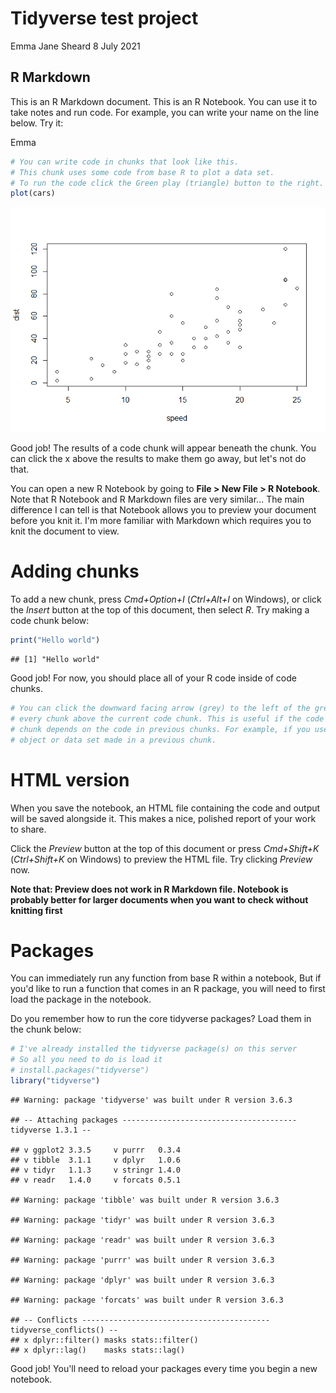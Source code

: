 Tidyverse test project
================
Emma Jane Sheard
8 July 2021

## R Markdown

This is an R Markdown document. This is an R Notebook. You can use it to take notes and run code. For example, you can write your name on the line below. Try it:

Emma

``` r
# You can write code in chunks that look like this.
# This chunk uses some code from base R to plot a data set.
# To run the code click the Green play (triangle) button to the right. Try it!
plot(cars)
```

![](Tidyverse_Project_files/figure-markdown_github/unnamed-chunk-1-1.png)

Good job! The results of a code chunk will appear beneath the chunk. You can click the x above the results to make them go away, but let's not do that.

You can open a new R Notebook by going to **File &gt; New File &gt; R Notebook**. Note that R Notebook and R Markdown files are very similar... The main difference I can tell is that Notebook allows you to preview your document before you knit it. I'm more familiar with Markdown which requires you to knit the document to view.

# Adding chunks

To add a new chunk, press *Cmd+Option+I* (*Ctrl+Alt+I* on Windows), or click the *Insert* button at the top of this document, then select *R*. Try making a code chunk below:

``` r
print("Hello world")
```

    ## [1] "Hello world"

Good job! For now, you should place all of your R code inside of code chunks.

``` r
# You can click the downward facing arrow (grey) to the left of the green play (triangle) button to run
# every chunk above the current code chunk. This is useful if the code in your
# chunk depends on the code in previous chunks. For example, if you use an
# object or data set made in a previous chunk.
```

# HTML version

When you save the notebook, an HTML file containing the code and output will be saved alongside it. This makes a nice, polished report of your work to share.

Click the *Preview* button at the top of this document or press *Cmd+Shift+K* (*Ctrl+Shift+K* on Windows) to preview the HTML file. Try clicking *Preview* now.

**Note that: Preview does not work in R Markdown file. Notebook is probably better for larger documents when you want to check without knitting first**

# Packages

You can immediately run any function from base R within a notebook, But if you'd like to run a function that comes in an R package, you will need to first load the package in the notebook.

Do you remember how to run the core tidyverse packages? Load them in the chunk below:

``` r
# I've already installed the tidyverse package(s) on this server
# So all you need to do is load it
# install.packages("tidyverse")
library("tidyverse")
```

    ## Warning: package 'tidyverse' was built under R version 3.6.3

    ## -- Attaching packages --------------------------------------- tidyverse 1.3.1 --

    ## v ggplot2 3.3.5     v purrr   0.3.4
    ## v tibble  3.1.1     v dplyr   1.0.6
    ## v tidyr   1.1.3     v stringr 1.4.0
    ## v readr   1.4.0     v forcats 0.5.1

    ## Warning: package 'tibble' was built under R version 3.6.3

    ## Warning: package 'tidyr' was built under R version 3.6.3

    ## Warning: package 'readr' was built under R version 3.6.3

    ## Warning: package 'purrr' was built under R version 3.6.3

    ## Warning: package 'dplyr' was built under R version 3.6.3

    ## Warning: package 'forcats' was built under R version 3.6.3

    ## -- Conflicts ------------------------------------------ tidyverse_conflicts() --
    ## x dplyr::filter() masks stats::filter()
    ## x dplyr::lag()    masks stats::lag()

Good job! You'll need to reload your packages every time you begin a new notebook.
